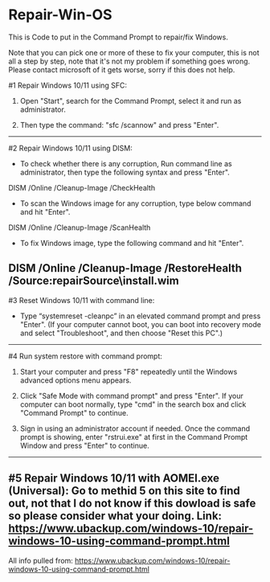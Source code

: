 # Repair-Win-OS
This is Code to put in the Command Prompt to repair/fix Windows.

Note that you can pick one or more of these to fix your computer, this is not all a step by step, note that it's not my problem if something goes wrong. Please contact microsoft of it gets worse, sorry if this does not help.

#1 Repair Windows 10/11 using SFC:

1. Open "Start", search for the Command Prompt, select it and run as administrator.

2. Then type the command: "sfc /scannow" and press "Enter".
----
#2 Repair Windows 10/11 using DISM:

- To check whether there is any corruption, Run command line as administrator, then type the following syntax and press "Enter".

DISM /Online /Cleanup-Image /CheckHealth

- To scan the Windows image for any corruption, type below command and hit "Enter".

DISM /Online /Cleanup-Image /ScanHealth

- To fix Windows image, type the following command and hit "Enter".

DISM /Online /Cleanup-Image /RestoreHealth /Source:repairSource\install.wim
---
#3 Reset Windows 10/11 with command line:

- Type “systemreset -cleanpc” in an elevated command prompt and press "Enter".  (If your computer cannot boot, you can boot into recovery mode and select "Troubleshoot", and then choose "Reset this PC".)
---- 
#4 Run system restore with command prompt:

1. Start your computer and press "F8" repeatedly until the Windows advanced options menu appears.

2. Click "Safe Mode with command prompt" and press "Enter". If your computer can boot normally, type "cmd" in the search box and click "Command Prompt" to continue.

3. Sign in using an administrator account if needed. Once the command prompt is showing, enter "rstrui.exe" at first in the Command Prompt Window and press "Enter" to continue.
----
#5 Repair Windows 10/11 with AOMEI.exe (Universal):
Go to methid 5 on this site to find out, not that I do not know if this dowload is safe so please consider what your doing. Link: https://www.ubackup.com/windows-10/repair-windows-10-using-command-prompt.html
----
All info pulled from: https://www.ubackup.com/windows-10/repair-windows-10-using-command-prompt.html
